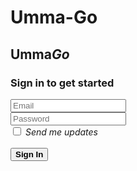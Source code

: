 # Umma-Go

<!DOCTYPE html>
<html>
<head>
    <title>Umma Go</title>
</head>
<body>
     <h2>
      Umma<em>Go</em>
     </h2>
         <a href="https://pngtree.com/freepng/vector-car-icon_4277476.html"></a> 
         <h3>Sign in to get started</h3>
         <input type="text" placeholder="Email">
         <br>
         <input placeholder="Password" type="password">
         <br>
         <input type="Checkbox">
         <em>Send me updates</em>
         <br>
         <br>
         <button><strong>Sign In</strong></button>
</body>
</html>

